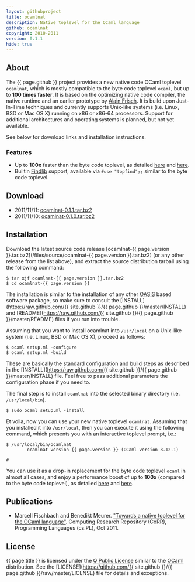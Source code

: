 ```yaml
---
layout: githubproject
title: ocamlnat
description: Native toplevel for the OCaml language
github: ocamlnat
copyright: 2010-2011
version: 0.1.1
hide: true
---
```



## About

The {{ page.github }} project provides a new native code OCaml toplevel `ocamlnat`, which is mostly compatible to the byte code toplevel `ocaml`, but up to **100 times faster**. It is based on the optimizing native code compiler, the native runtime and an earlier prototype by [Alain Frisch](http://alain.frisch.fr). It is build upon Just-In-Time techniques and currently supports Unix-like systems (i.e. Linux, BSD or Mac OS X) running on x86 or x86-64 processors. Support for additional architectures and operating systems is planned, but not yet available.

See below for download links and installation instructions.

### Features

- Up to **100x** faster than the byte code toplevel, as detailed [here](/2011/09/14/ocamlnat-benchmark) and [here](http://arxiv.org/pdf/1110.1029).
- Builtin [Findlib](http://projects.camlcity.org/projects/findlib.html) support, available via
  `#use "topfind";;` similar to the byte code toplevel.


## Download

- 2011/11/11: [ocamlnat-0.1.1.tar.bz2](/files/source/ocamlnat-0.1.1.tar.bz2)
- 2011/11/10: [ocamlnat-0.1.0.tar.bz2](/files/source/ocamlnat-0.1.0.tar.bz2)


## Installation

Download the latest source code release [ocamlnat-{{ page.version }}.tar.bz2](/files/source/ocamlnat-{{ page.version }}.tar.bz2) (or any other release from the list above), and extract the source distribution tarball using the following command:

```
$ tar xjf ocamlnat-{{ page.version }}.tar.bz2
$ cd ocamlnat-{{ page.version }}
```

The installation is similar to the installation of any other [OASIS](http://oasis.forge.ocamlcore.org) based software package, so make sure to consult the [INSTALL](https://raw.github.com/{{ site.github }}/{{ page.github }}/master/INSTALL) and [README](https://raw.github.com/{{ site.github }}/{{ page.github }}/master/README) files if you run into trouble.

Assuming that you want to install ocamlnat into `/usr/local` on a Unix-like system (i.e. Linux, BSD or Mac OS X), proceed as follows:

```
$ ocaml setup.ml -configure
$ ocaml setup.ml -build
```

These are basically the standard configuration and build steps as described in the [INSTALL](https://raw.github.com/{{ site.github }}/{{ page.github }}/master/INSTALL) file. Feel free to pass additional parameters the configuration phase if you need to.

The final step is to install `ocamlnat` into the selected binary directory (i.e. `/usr/local/bin`).

```
$ sudo ocaml setup.ml -install
```

Et voila, now you can use your new native toplevel `ocamlnat`. Assuming that you installed it into `/usr/local`, then you can execute it using the following command, which presents you with an interactive toplevel prompt, i.e.:

```
$ /usr/local/bin/ocamlnat
        ocamlnat version {{ page.version }} (OCaml version 3.12.1)

# 
```

You can use it as a drop-in replacement for the byte code toplevel `ocaml` in almost all cases, and enjoy a performance boost of up to **100x** (compared to the byte code toplevel), as detailed [here](/2011/09/14/ocamlnat-benchmark) and [here](http://arxiv.org/pdf/1110.1029).


## Publications

- Marcell Fischbach and Benedikt Meurer. ["Towards a native toplevel for the OCaml language"](http://arxiv.org/abs/1110.1029). Computing Research Repository (CoRR), Programming Languages (cs.PL), Oct 2011.



## License

{{ page.title }} is licensed under the [Q Public License](http://en.wikipedia.org/wiki/Q_Public_License) similar to the [OCaml](http://caml.inria.fr/ocaml) distribution. See the [LICENSE](https://github.com/{{ site.github }}/{{ page.github }}/raw/master/LICENSE) file for details and exceptions.
